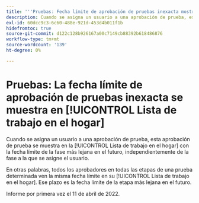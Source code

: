 ```yaml
---
title: '''Pruebas: Fecha límite de aprobación de pruebas inexacta mostrada en la lista de trabajo en casa"'
description: Cuando se asigna un usuario a una aprobación de prueba, esta aprobación de prueba se muestra en la lista de trabajo principal del usuario con la fecha límite de la fase más próxima en el futuro, independientemente de la fase a la que se asigne dicho usuario.
exl-id: 60dcc9c3-6c60-488e-921d-453d4b011f1b
hidefromtoc: true
source-git-commit: d122c128b926167a00c7149cb88392b618486876
workflow-type: tm+mt
source-wordcount: '139'
ht-degree: 0%

---
```


# Pruebas: La fecha límite de aprobación de pruebas inexacta se muestra en [!UICONTROL Lista de trabajo en el hogar]

Cuando se asigna un usuario a una aprobación de prueba, esta aprobación de prueba se muestra en la [!UICONTROL Lista de trabajo en el hogar] con la fecha límite de la fase más lejana en el futuro, independientemente de la fase a la que se asigne el usuario.

En otras palabras, todos los aprobadores en todas las etapas de una prueba determinada ven la misma fecha límite en su [!UICONTROL Lista de trabajo en el hogar]. Ese plazo es la fecha límite de la etapa más lejana en el futuro.

Informe por primera vez el 11 de abril de 2022.
